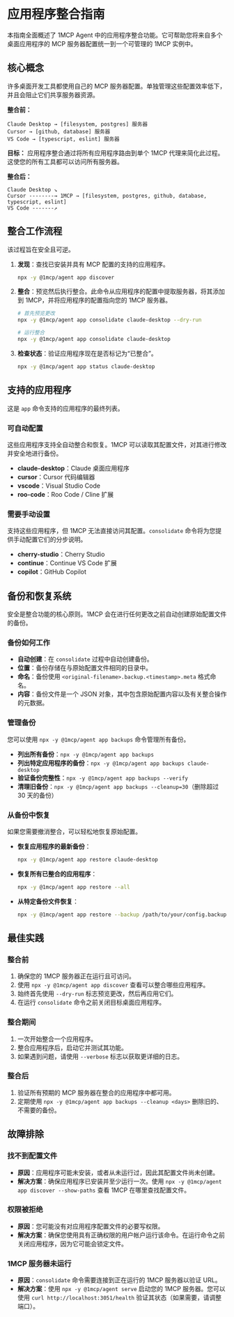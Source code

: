 # 应用程序整合指南

本指南全面概述了 1MCP Agent 中的应用程序整合功能。它可帮助您将来自多个桌面应用程序的 MCP 服务器配置统一到一个可管理的 1MCP 实例中。

## 核心概念

许多桌面开发工具都使用自己的 MCP 服务器配置。单独管理这些配置效率低下，并且会阻止它们共享服务器资源。

**整合前：**

```
Claude Desktop → [filesystem, postgres] 服务器
Cursor → [github, database] 服务器
VS Code → [typescript, eslint] 服务器
```

**目标：**
应用程序整合通过将所有应用程序路由到单个 1MCP 代理来简化此过程。这使您的所有工具都可以访问所有服务器。

**整合后：**

```
Claude Desktop ↘
Cursor --------→ 1MCP → [filesystem, postgres, github, database, typescript, eslint]
VS Code -------↗
```

## 整合工作流程

该过程旨在安全且可逆。

1.  **发现**：查找已安装并具有 MCP 配置的支持的应用程序。
    ```bash
    npx -y @1mcp/agent app discover
    ```
2.  **整合**：预览然后执行整合。此命令从应用程序的配置中提取服务器，将其添加到 1MCP，并将应用程序的配置指向您的 1MCP 服务器。

    ```bash
    # 首先预览更改
    npx -y @1mcp/agent app consolidate claude-desktop --dry-run

    # 运行整合
    npx -y @1mcp/agent app consolidate claude-desktop
    ```

3.  **检查状态**：验证应用程序现在是否标记为“已整合”。
    ```bash
    npx -y @1mcp/agent app status claude-desktop
    ```

## 支持的应用程序

这是 `app` 命令支持的应用程序的最终列表。

### 可自动配置

这些应用程序支持全自动整合和恢复。1MCP 可以读取其配置文件，对其进行修改并安全地进行备份。

- **claude-desktop**：Claude 桌面应用程序
- **cursor**：Cursor 代码编辑器
- **vscode**：Visual Studio Code
- **roo-code**：Roo Code / Cline 扩展

### 需要手动设置

支持这些应用程序，但 1MCP 无法直接访问其配置。`consolidate` 命令将为您提供手动配置它们的分步说明。

- **cherry-studio**：Cherry Studio
- **continue**：Continue VS Code 扩展
- **copilot**：GitHub Copilot

## 备份和恢复系统

安全是整合功能的核心原则。1MCP 会在进行任何更改之前自动创建原始配置文件的备份。

### 备份如何工作

- **自动创建**：在 `consolidate` 过程中自动创建备份。
- **位置**：备份存储在与原始配置文件相同的目录中。
- **命名**：备份使用 `<original-filename>.backup.<timestamp>.meta` 格式命名。
- **内容**：备份文件是一个 JSON 对象，其中包含原始配置内容以及有关整合操作的元数据。

### 管理备份

您可以使用 `npx -y @1mcp/agent app backups` 命令管理所有备份。

- **列出所有备份**：`npx -y @1mcp/agent app backups`
- **列出特定应用程序的备份**：`npx -y @1mcp/agent app backups claude-desktop`
- **验证备份完整性**：`npx -y @1mcp/agent app backups --verify`
- **清理旧备份**：`npx -y @1mcp/agent app backups --cleanup=30`（删除超过 30 天的备份）

### 从备份中恢复

如果您需要撤消整合，可以轻松地恢复原始配置。

- **恢复应用程序的最新备份**：
  ```bash
  npx -y @1mcp/agent app restore claude-desktop
  ```
- **恢复所有已整合的应用程序**：
  ```bash
  npx -y @1mcp/agent app restore --all
  ```
- **从特定备份文件恢复**：
  ```bash
  npx -y @1mcp/agent app restore --backup /path/to/your/config.backup.1640995200000.meta
  ```

## 最佳实践

### 整合前

1.  确保您的 1MCP 服务器正在运行且可访问。
2.  使用 `npx -y @1mcp/agent app discover` 查看可以整合哪些应用程序。
3.  始终首先使用 `--dry-run` 标志预览更改，然后再应用它们。
4.  在运行 `consolidate` 命令之前关闭目标桌面应用程序。

### 整合期间

1.  一次开始整合一个应用程序。
2.  整合应用程序后，启动它并测试其功能。
3.  如果遇到问题，请使用 `--verbose` 标志以获取更详细的日志。

### 整合后

1.  验证所有预期的 MCP 服务器在整合的应用程序中都可用。
2.  定期使用 `npx -y @1mcp/agent app backups --cleanup <days>` 删除旧的、不需要的备份。

## 故障排除

### 找不到配置文件

- **原因**：应用程序可能未安装，或者从未运行过，因此其配置文件尚未创建。
- **解决方案**：确保应用程序已安装并至少运行一次。使用 `npx -y @1mcp/agent app discover --show-paths` 查看 1MCP 在哪里查找配置文件。

### 权限被拒绝

- **原因**：您可能没有对应用程序配置文件的必要写权限。
- **解决方案**：确保您使用具有正确权限的用户帐户运行该命令。在运行命令之前关闭应用程序，因为它可能会锁定文件。

### 1MCP 服务器未运行

- **原因**：`consolidate` 命令需要连接到正在运行的 1MCP 服务器以验证 URL。
- **解决方案**：使用 `npx -y @1mcp/agent serve` 启动您的 1MCP 服务器。您可以使用 `curl http://localhost:3051/health` 验证其状态（如果需要，请调整端口）。

